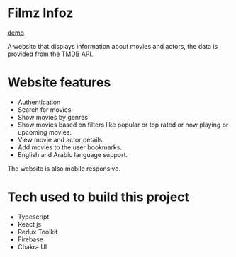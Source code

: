 # Filmz Infoz

[demo](https://adoring-ardinghelli-7f09c8.netlify.app)

A website that displays information about movies and actors, the data is provided from the [TMDB](https://www.themoviedb.org/documentation/api) API.

# Website features

- Authentication
- Search for movies
- Show movies by genres
- Show movies based on filters like popular or top rated or now playing or upcoming movies.
- View movie and actor details.
- Add movies to the user bookmarks.
- English and Arabic language support.

The website is also mobile responsive.

# Tech used to build this project
- Typescript
- React js
- Redux Toolkit
- Firebase 
- Chakra UI 
